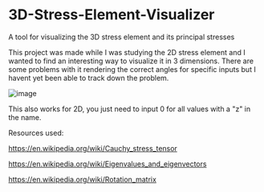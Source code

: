 # 3D-Stress-Element-Visualizer
A tool for visualizing the 3D stress element and its principal stresses

This project was made while I was studying the 2D stress element and I wanted to find an interesting way to visualize it in 3 dimensions.
There are some problems with it rendering the correct angles for specific inputs but I havent yet been able to track down the problem.

![image](https://user-images.githubusercontent.com/78044374/195466411-a2d20480-69d0-4cd0-8ad0-c0e2631a80fe.png)

This also works for 2D, you just need to input 0 for all values with a "z" in the name.

Resources used:

https://en.wikipedia.org/wiki/Cauchy_stress_tensor

https://en.wikipedia.org/wiki/Eigenvalues_and_eigenvectors

https://en.wikipedia.org/wiki/Rotation_matrix
